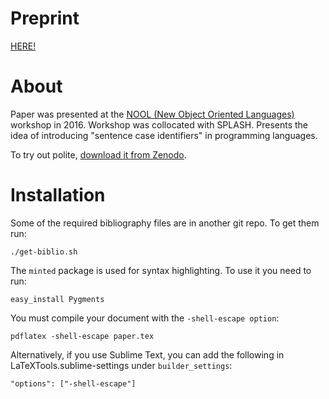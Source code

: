 Preprint
========

[HERE!](preprint.pdf)

About
=====
Paper was presented at the [NOOL (New Object Oriented Languages)](http://2016.splashcon.org/track/nool2016) workshop in 2016. Workshop was collocated with SPLASH. Presents the idea of introducing "sentence case identifiers" in programming languages. 

To try out polite, [download it from Zenodo](https://zenodo.org/record/61578#.WAdi7x8xD0o).

Installation
============

Some of the required bibliography files are in another git repo. To get them run: 

    ./get-biblio.sh

The `minted` package is used for syntax highlighting. To use it you need to run: 

    easy_install Pygments
    
You must compile your document with the `-shell-escape option`: 

    pdflatex -shell-escape paper.tex 

Alternatively, if you use Sublime Text, you can add the following in LaTeXTools.sublime-settings under `builder_settings`:

    "options": ["-shell-escape"]
